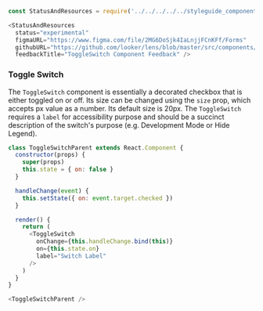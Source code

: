 ```js noeditor
const StatusAndResources = require('../../../../../styleguide_components/StatusAndResources').StatusAndResources;

<StatusAndResources
  status="experimental"
  figmaURL="https://www.figma.com/file/2MG6DoSjk4IaLnjjFCnKFf/Forms"
  githubURL="https://github.com/looker/lens/blob/master/src/components/Form/ToggleSwitch/ToggleSwitch.tsx"
  feedbackTitle="ToggleSwitch Component Feedback" />
```

### Toggle Switch

The `ToggleSwitch` component is essentially a decorated checkbox that is either toggled on or off. Its size can be changed using the `size` prop, which accepts px value as a number. Its default size is 20px. The `ToggleSwitch` requires a `label` for accessibility purpose and should be a succinct description of the switch's purpose (e.g. Development Mode or Hide Legend).

```js
class ToggleSwitchParent extends React.Component {
  constructor(props) {
    super(props)
    this.state = { on: false }
  }

  handleChange(event) {
    this.setState({ on: event.target.checked })
  }

  render() {
    return (
      <ToggleSwitch
        onChange={this.handleChange.bind(this)}
        on={this.state.on}
        label="Switch Label"
      />
    )
  }
}

<ToggleSwitchParent />

```

